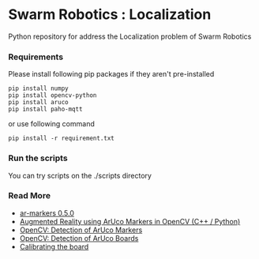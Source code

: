 # Swarm Robotics : Localization

Python repository for address the Localization problem of Swarm Robotics

### Requirements

Please install following pip packages if they aren't pre-installed

```
pip install numpy
pip install opencv-python
pip install aruco
pip install paho-mqtt
```

or use following command

```
pip install -r requirement.txt
```

### Run the scripts

You can try scripts on the ./scripts directory

### Read More
- [ar-markers 0.5.0](https://pypi.org/project/ar-markers/)
- [Augmented Reality using ArUco Markers in OpenCV (C++ / Python)](https://www.learnopencv.com/augmented-reality-using-aruco-markers-in-opencv-c-python/)
- [OpenCV: Detection of ArUco Markers](https://docs.opencv.org/trunk/d5/dae/tutorial_aruco_detection.html)
- [OpenCV: Detection of ArUco Boards](https://docs.opencv.org/master/db/da9/tutorial_aruco_board_detection.html)
- [Calibrating the board](https://mecaruco2.readthedocs.io/en/latest/notebooks_rst/Aruco/sandbox/ludovic/aruco_calibration_rotation.html)
